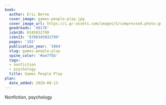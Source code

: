 ```yaml
---
book:
  author: Eric Berne
  cover_image: games-people-play.jpg
  cover_image_url: https://i.gr-assets.com/images/S/compressed.photo.goodreads.com/books/1437170019l/49176.jpg
  goodreads: '49176'
  isbn10: 0345032799
  isbn13: '9780345032799'
  pages: '192'
  publication_year: '1964'
  slug: games-people-play
  spine_color: '#ae7f5b'
  tags:
  - nonfiction
  - psychology
  title: Games People Play
plan:
  date_added: 2020-08-13
---
```


Nonfiction, psychology
